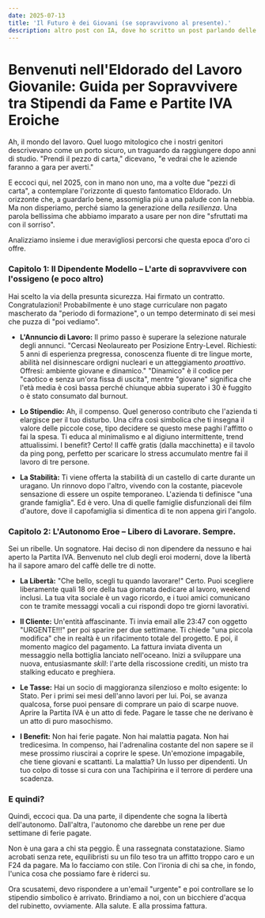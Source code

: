```yaml
---
date: 2025-07-13
title: 'Il Futuro è dei Giovani (se sopravvivono al presente).'
description: altro post con IA, dove ho scritto un post parlando delle condizioni lavorative dei giovani oggi
---
```


# Benvenuti nell'Eldorado del Lavoro Giovanile: Guida per Sopravvivere tra Stipendi da Fame e Partite IVA Eroiche

Ah, il mondo del lavoro. Quel luogo mitologico che i nostri genitori descrivevano come un porto sicuro, un traguardo da raggiungere dopo anni di studio. "Prendi il pezzo di carta," dicevano, "e vedrai che le aziende faranno a gara per averti."

E eccoci qui, nel 2025, con in mano non uno, ma a volte due "pezzi di carta", a contemplare l'orizzonte di questo fantomatico Eldorado. Un orizzonte che, a guardarlo bene, assomiglia più a una palude con la nebbia. Ma non disperiamo, perché siamo la generazione della *resilienza*. Una parola bellissima che abbiamo imparato a usare per non dire "sfruttati ma con il sorriso".

Analizziamo insieme i due meravigliosi percorsi che questa epoca d'oro ci offre.

### **Capitolo 1: Il Dipendente Modello – L'arte di sopravvivere con l'ossigeno (e poco altro)**

Hai scelto la via della presunta sicurezza. Hai firmato un contratto. Congratulazioni! Probabilmente è uno stage curriculare non pagato mascherato da "periodo di formazione", o un tempo determinato di sei mesi che puzza di "poi vediamo".

* **L'Annuncio di Lavoro:** Il primo passo è superare la selezione naturale degli annunci. "Cercasi Neolaureato per Posizione Entry-Level. Richiesti: 5 anni di esperienza pregressa, conoscenza fluente di tre lingue morte, abilità nel disinnescare ordigni nucleari e un atteggiamento *proattivo*. Offresi: ambiente giovane e dinamico." "Dinamico" è il codice per "caotico e senza un'ora fissa di uscita", mentre "giovane" significa che l'età media è così bassa perché chiunque abbia superato i 30 è fuggito o è stato consumato dal burnout.

* **Lo Stipendio:** Ah, il compenso. Quel generoso contributo che l'azienda ti elargisce per il tuo disturbo. Una cifra così simbolica che ti insegna il valore delle piccole cose, tipo decidere se questo mese paghi l'affitto o fai la spesa. Ti educa al minimalismo e al digiuno intermittente, trend attualissimi. I benefit? Certo! Il caffè gratis (dalla macchinetta) e il tavolo da ping pong, perfetto per scaricare lo stress accumulato mentre fai il lavoro di tre persone.

* **La Stabilità:** Ti viene offerta la stabilità di un castello di carte durante un uragano. Un rinnovo dopo l'altro, vivendo con la costante, piacevole sensazione di essere un ospite temporaneo. L'azienda ti definisce "una grande famiglia". Ed è vero. Una di quelle famiglie disfunzionali dei film d'autore, dove il capofamiglia si dimentica di te non appena giri l'angolo.

### **Capitolo 2: L'Autonomo Eroe – Libero di Lavorare. Sempre.**

Sei un ribelle. Un sognatore. Hai deciso di non dipendere da nessuno e hai aperto la Partita IVA. Benvenuto nel club degli eroi moderni, dove la libertà ha il sapore amaro del caffè delle tre di notte.

* **La Libertà:** "Che bello, scegli tu quando lavorare!" Certo. Puoi scegliere liberamente quali 18 ore della tua giornata dedicare al lavoro, weekend inclusi. La tua vita sociale è un vago ricordo, e i tuoi amici comunicano con te tramite messaggi vocali a cui rispondi dopo tre giorni lavorativi.

* **Il Cliente:** Un'entità affascinante. Ti invia email alle 23:47 con oggetto "URGENTE!!!" per poi sparire per due settimane. Ti chiede "una piccola modifica" che in realtà è un rifacimento totale del progetto. E poi, il momento magico del pagamento. La fattura inviata diventa un messaggio nella bottiglia lanciato nell'oceano. Inizi a sviluppare una nuova, entusiasmante *skill*: l'arte della riscossione crediti, un misto tra stalking educato e preghiera.

* **Le Tasse:** Hai un socio di maggioranza silenzioso e molto esigente: lo Stato. Per i primi sei mesi dell'anno lavori per lui. Poi, se avanza qualcosa, forse puoi pensare di comprare un paio di scarpe nuove. Aprire la Partita IVA è un atto di fede. Pagare le tasse che ne derivano è un atto di puro masochismo.

* **I Benefit:** Non hai ferie pagate. Non hai malattia pagata. Non hai tredicesima. In compenso, hai l'adrenalina costante del non sapere se il mese prossimo riuscirai a coprire le spese. Un'emozione impagabile, che tiene giovani e scattanti. La malattia? Un lusso per dipendenti. Un tuo colpo di tosse si cura con una Tachipirina e il terrore di perdere una scadenza.

### **E quindi?**

Quindi, eccoci qua. Da una parte, il dipendente che sogna la libertà dell'autonomo. Dall'altra, l'autonomo che darebbe un rene per due settimane di ferie pagate.

Non è una gara a chi sta peggio. È una rassegnata constatazione. Siamo acrobati senza rete, equilibristi su un filo teso tra un affitto troppo caro e un F24 da pagare. Ma lo facciamo con stile. Con l'ironia di chi sa che, in fondo, l'unica cosa che possiamo fare è riderci su.

Ora scusatemi, devo rispondere a un'email "urgente" e poi controllare se lo stipendio simbolico è arrivato. Brindiamo a noi, con un bicchiere d'acqua del rubinetto, ovviamente. Alla salute. E alla prossima fattura.